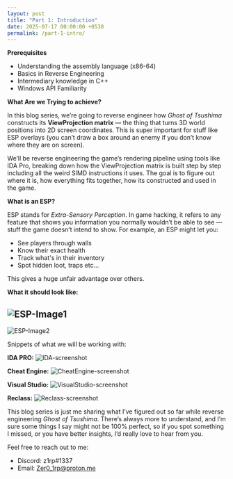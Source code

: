 ```yaml
---
layout: post
title: "Part 1: Introduction"
date: 2025-07-17 00:00:00 +0530
permalink: /part-1-intro/
---
```


**Prerequisites**
- Understanding the assembly language (x86-64)
- Basics in Reverse Engineering
- Intermediary knowledge in C++ 
- Windows API Familiarity

**What Are we Trying to achieve?**

In this blog series, we’re going to reverse engineer how _Ghost of Tsushima_ constructs its **ViewProjection matrix** — the thing that turns 3D world positions into 2D screen coordinates. This is super important for stuff like ESP overlays (you can’t draw a box around an enemy if you don’t know where they are on screen).

We’ll be reverse engineering the game’s rendering pipeline using tools like IDA Pro, breaking down how the ViewProjection matrix is built step by step including all the weird SIMD instructions it uses. The goal is to figure out where it is, how everything fits together, how its constructed and used in the game.

**What is an ESP?**

ESP stands for _Extra-Sensory Perception_. In game hacking, it refers to any feature that shows you information you normally wouldn’t be able to see — stuff the game doesn’t intend to show.
For example, an ESP might let you:
- See players through walls
- Know their exact health
- Track what's in their inventory
- Spot hidden loot, traps etc...

This gives a huge unfair advantage over others.

**What it should look like:**

![ESP-Image1](/ViewProj-Blog/assets/images/GotEsp-1.png)
---
![ESP-Image2](/ViewProj-Blog/assets/images/GotEsp-2.png)

Snippets of what we will be working with:

**IDA PRO:**
![IDA-screenshot](/ViewProj-Blog/assets/images/ida-view.png)

**Cheat Engine:**
![CheatEngine-screenshot](/ViewProj-Blog/assets/images/CheatEngine-view.png)

**Visual Studio:**
![VisualStudio-screenshot](/ViewProj-Blog/assets/images/VisualStudio-view.png)

**Reclass:**
![Reclass-screenshot](/ViewProj-Blog/assets/images/Reclass-view.png)

This blog series is just me sharing what I’ve figured out so far while reverse engineering _Ghost of Tsushima_. There’s always more to understand, and I’m sure some things I say might not be 100% perfect, so if you spot something I missed, or you have better insights, I’d really love to hear from you.

Feel free to reach out to me:
- Discord: z1rp#1337
- Email: [Zer0_1rp@proton.me](mailto:Zer0_1rp@proton.me)
